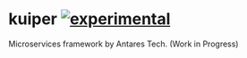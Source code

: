 
# kuiper [![experimental](http://badges.github.io/stability-badges/dist/experimental.svg)](http://github.com/badges/stability-badges)

Microservices framework by Antares Tech.
(Work in Progress)

